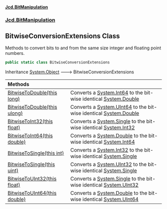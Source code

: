 #### [Jcd.BitManipulation](index.md 'index')
### [Jcd.BitManipulation](Jcd.BitManipulation.md 'Jcd.BitManipulation')

## BitwiseConversionExtensions Class

Methods to convert bits to and from the same size integer and floating point numbers.

```csharp
public static class BitwiseConversionExtensions
```

Inheritance [System.Object](https://docs.microsoft.com/en-us/dotnet/api/System.Object 'System.Object') &#129106;
BitwiseConversionExtensions

| Methods                                                                                                                                                                                       |                                                                                                                                                                                                                            |
|:----------------------------------------------------------------------------------------------------------------------------------------------------------------------------------------------|:---------------------------------------------------------------------------------------------------------------------------------------------------------------------------------------------------------------------------|
| [BitwiseToDouble(this long)](Jcd.BitManipulation.BitwiseConversionExtensions.BitwiseToDouble(thislong).md 'Jcd.BitManipulation.BitwiseConversionExtensions.BitwiseToDouble(this long)')       | Converts a [System.Int64](https://docs.microsoft.com/en-us/dotnet/api/System.Int64 'System.Int64') to the bit-wise identical [System.Double](https://docs.microsoft.com/en-us/dotnet/api/System.Double 'System.Double')    |
| [BitwiseToDouble(this ulong)](Jcd.BitManipulation.BitwiseConversionExtensions.BitwiseToDouble(thisulong).md 'Jcd.BitManipulation.BitwiseConversionExtensions.BitwiseToDouble(this ulong)')    | Converts a [System.UInt64](https://docs.microsoft.com/en-us/dotnet/api/System.UInt64 'System.UInt64') to the bit-wise identical [System.Double](https://docs.microsoft.com/en-us/dotnet/api/System.Double 'System.Double') |
| [BitwiseToInt32(this float)](Jcd.BitManipulation.BitwiseConversionExtensions.BitwiseToInt32(thisfloat).md 'Jcd.BitManipulation.BitwiseConversionExtensions.BitwiseToInt32(this float)')       | Converts a [System.Single](https://docs.microsoft.com/en-us/dotnet/api/System.Single 'System.Single') to the bit-wise identical [System.Int32](https://docs.microsoft.com/en-us/dotnet/api/System.Int32 'System.Int32')    |
| [BitwiseToInt64(this double)](Jcd.BitManipulation.BitwiseConversionExtensions.BitwiseToInt64(thisdouble).md 'Jcd.BitManipulation.BitwiseConversionExtensions.BitwiseToInt64(this double)')    | Converts a [System.Double](https://docs.microsoft.com/en-us/dotnet/api/System.Double 'System.Double') to the bit-wise identical [System.Int64](https://docs.microsoft.com/en-us/dotnet/api/System.Int64 'System.Int64')    |
| [BitwiseToSingle(this int)](Jcd.BitManipulation.BitwiseConversionExtensions.BitwiseToSingle(thisint).md 'Jcd.BitManipulation.BitwiseConversionExtensions.BitwiseToSingle(this int)')          | Converts a [System.Int32](https://docs.microsoft.com/en-us/dotnet/api/System.Int32 'System.Int32') to the bit-wise identical [System.Single](https://docs.microsoft.com/en-us/dotnet/api/System.Single 'System.Single')    |
| [BitwiseToSingle(this uint)](Jcd.BitManipulation.BitwiseConversionExtensions.BitwiseToSingle(thisuint).md 'Jcd.BitManipulation.BitwiseConversionExtensions.BitwiseToSingle(this uint)')       | Converts a [System.UInt32](https://docs.microsoft.com/en-us/dotnet/api/System.UInt32 'System.UInt32') to the bit-wise identical [System.Single](https://docs.microsoft.com/en-us/dotnet/api/System.Single 'System.Single') |
| [BitwiseToUInt32(this float)](Jcd.BitManipulation.BitwiseConversionExtensions.BitwiseToUInt32(thisfloat).md 'Jcd.BitManipulation.BitwiseConversionExtensions.BitwiseToUInt32(this float)')    | Converts a [System.Single](https://docs.microsoft.com/en-us/dotnet/api/System.Single 'System.Single') to the bit-wise identical [System.UInt32](https://docs.microsoft.com/en-us/dotnet/api/System.UInt32 'System.UInt32') |
| [BitwiseToUInt64(this double)](Jcd.BitManipulation.BitwiseConversionExtensions.BitwiseToUInt64(thisdouble).md 'Jcd.BitManipulation.BitwiseConversionExtensions.BitwiseToUInt64(this double)') | Converts a [System.Double](https://docs.microsoft.com/en-us/dotnet/api/System.Double 'System.Double') to the bit-wise identical [System.UInt64](https://docs.microsoft.com/en-us/dotnet/api/System.UInt64 'System.UInt64') |
